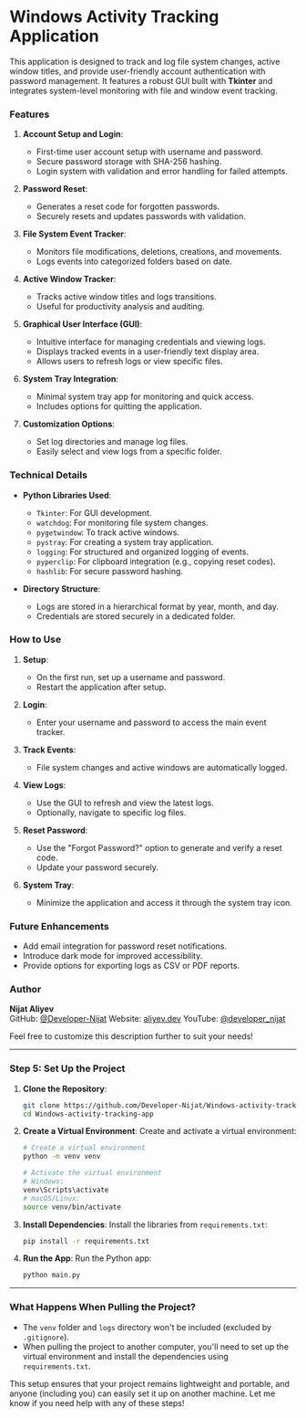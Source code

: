 # Windows Activity Tracking Application

This application is designed to track and log file system changes, active window titles, and provide user-friendly account authentication with password management. It features a robust GUI built with **Tkinter** and integrates system-level monitoring with file and window event tracking.

### Features

1. **Account Setup and Login**:
   - First-time user account setup with username and password.
   - Secure password storage with SHA-256 hashing.
   - Login system with validation and error handling for failed attempts.

2. **Password Reset**:
   - Generates a reset code for forgotten passwords.
   - Securely resets and updates passwords with validation.

3. **File System Event Tracker**:
   - Monitors file modifications, deletions, creations, and movements.
   - Logs events into categorized folders based on date.

4. **Active Window Tracker**:
   - Tracks active window titles and logs transitions.
   - Useful for productivity analysis and auditing.

5. **Graphical User Interface (GUI)**:
   - Intuitive interface for managing credentials and viewing logs.
   - Displays tracked events in a user-friendly text display area.
   - Allows users to refresh logs or view specific files.

6. **System Tray Integration**:
   - Minimal system tray app for monitoring and quick access.
   - Includes options for quitting the application.

7. **Customization Options**:
   - Set log directories and manage log files.
   - Easily select and view logs from a specific folder.

### Technical Details

- **Python Libraries Used**:
  - `Tkinter`: For GUI development.
  - `watchdog`: For monitoring file system changes.
  - `pygetwindow`: To track active windows.
  - `pystray`: For creating a system tray application.
  - `logging`: For structured and organized logging of events.
  - `pyperclip`: For clipboard integration (e.g., copying reset codes).
  - `hashlib`: For secure password hashing.

- **Directory Structure**:
  - Logs are stored in a hierarchical format by year, month, and day.
  - Credentials are stored securely in a dedicated folder.

### How to Use

1. **Setup**:
   - On the first run, set up a username and password.
   - Restart the application after setup.

2. **Login**:
   - Enter your username and password to access the main event tracker.

3. **Track Events**:
   - File system changes and active windows are automatically logged.

4. **View Logs**:
   - Use the GUI to refresh and view the latest logs.
   - Optionally, navigate to specific log files.

5. **Reset Password**:
   - Use the "Forgot Password?" option to generate and verify a reset code.
   - Update your password securely.

6. **System Tray**:
   - Minimize the application and access it through the system tray icon.

### Future Enhancements
- Add email integration for password reset notifications.
- Introduce dark mode for improved accessibility.
- Provide options for exporting logs as CSV or PDF reports.

### Author
**Nijat Aliyev**  
GitHub: [@Developer-Nijat](https://github.com/Developer-Nijat) 
Website: [aliyev.dev](https://aliyev.dev)
YouTube: [@developer_nijat](https://www.youtube.com/@developer_nijat)

Feel free to customize this description further to suit your needs!

---

### Step 5: Set Up the Project

1. **Clone the Repository**:
   ```bash
   git clone https://github.com/Developer-Nijat/Windows-activity-tracking-app
   cd Windows-activity-tracking-app
   ```

2. **Create a Virtual Environment**:
   Create and activate a virtual environment:
   ```bash
   # Create a virtual environment
   python -m venv venv

   # Activate the virtual environment
   # Windows:
   venv\Scripts\activate
   # macOS/Linux:
   source venv/bin/activate
   ```

3. **Install Dependencies**:
   Install the libraries from `requirements.txt`:
   ```bash
   pip install -r requirements.txt
   ```

4. **Run the App**:
   Run the Python app:
   ```bash
   python main.py
   ```

---

### What Happens When Pulling the Project?

- The `venv` folder and `logs` directory won't be included (excluded by `.gitignore`).
- When pulling the project to another computer, you'll need to set up the virtual environment and install the dependencies using `requirements.txt`.

This setup ensures that your project remains lightweight and portable, and anyone (including you) can easily set it up on another machine. Let me know if you need help with any of these steps!